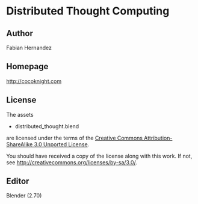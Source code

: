 Distributed Thought Computing
=============================

Author
------

Fabian Hernandez

Homepage
--------

http://cocoknight.com

License
-------

The assets

* distributed_thought.blend

are licensed under the terms of the
[Creative Commons Attribution-ShareAlike 3.0 Unported License](../../../COPYING).

You should have received a copy of the license along with this
work.  If not, see <http://creativecommons.org/licenses/by-sa/3.0/>.

Editor
------

Blender (2.70)
